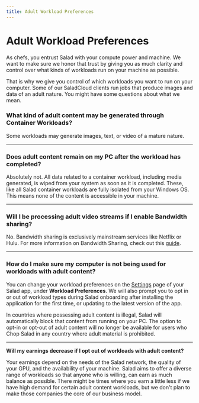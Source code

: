 ```yaml
---
title: Adult Workload Preferences
---
```


# Adult Workload Preferences

As chefs, you entrust Salad with your compute power and machine. We want to make sure we honor that trust by giving you as much clarity and control over what kinds of workloads run on your machine as possible.

That is why we give you control of which workloads you want to run on your computer. Some of our SaladCloud clients run jobs that produce images and data of an adult nature. You might have some questions about what we mean.

### **What kind of adult content may be generated through Container Workloads?**

Some workloads may generate images, text, or video of a mature nature.

* * *

### **Does adult content remain on my PC after the workload has completed?**

Absolutely not. All data related to a container workload, including media generated, is wiped from your system as soon as it is completed. These, like all Salad container workloads are fully isolated from your Windows OS. This means none of the content is accessible in your machine.

* * *

### **Will I be processing adult video streams if I enable Bandwidth sharing?**

No. Bandwidth sharing is exclusively mainstream services like Netflix or Hulu. For more information on Bandwidth Sharing, check out this [guide](https://support.salad.com/article/253-what-is-bandwidth-sharing).

* * *

### **How do I make sure my computer is not being used for workloads with adult content?**

You can change your workload preferences on the [Settings](https://support.salad.com/article/353-salad-app-settings) page of your Salad app, under **Workload Preferences**. We will also prompt you to opt in or out of workload types during Salad onboarding after installing the application for the first time, or updating to the latest version of the app.

In countries where possessing adult content is illegal, Salad will automatically block that content from running on your PC. The option to opt-in or opt-out of adult content will no longer be available for users who Chop Salad in any country where adult material is prohibited.

* * *

**Will my earnings decrease if I opt out of workloads with adult content?**

Your earnings depend on the needs of the Salad network, the quality of your GPU, and the availability of your machine. Salad aims to offer a diverse range of workloads so that anyone who is willing, can earn as much balance as possible. There might be times where you earn a little less if we have high demand for certain adult content workloads, but we don't plan to make those companies the core of our business model.
